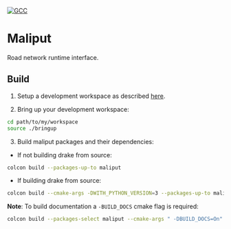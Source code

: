 
[![GCC](https://github.com/maliput/maliput/actions/workflows/build.yml/badge.svg)](https://github.com/maliput/maliput/actions/workflows/build.yml)

# Maliput

Road network runtime interface.

## Build

1. Setup a development workspace as described [here](https://maliput.readthedocs.io/en/latest/developer_setup.html).

2. Bring up your development workspace:

```sh
cd path/to/my/workspace
source ./bringup
```

3. Build maliput packages and their dependencies:

  - If not building drake from source:

   ```sh
   colcon build --packages-up-to maliput
   ```

  - If building drake from source:

   ```sh
   colcon build --cmake-args -DWITH_PYTHON_VERSION=3 --packages-up-to maliput
   ```

  **Note**: To build documentation a `-BUILD_DOCS` cmake flag is required:
  ```sh
  colcon build --packages-select maliput --cmake-args " -DBUILD_DOCS=On"
  ```
